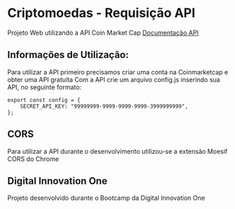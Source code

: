 # Criptomoedas - Requisição API

Projeto Web utilizando a API Coin Market Cap
[Documentação API](https://coinmarketcap.com/api/documentation/v1/#) <br>

## Informações de Utilização:

Para utilizar a API primeiro precisamos criar uma conta na Coinmarketcap e obter uma API gratuíta
Com a API crie um arquivo config.js inserindo sua API, no seguinte formato:

```
export const config = {
    SECRET_API_KEY: "99999999-9999-9999-9999-3999999999",
};
```

## CORS

Para utilizar a API durante o desenvolvimento utilizou-se a extensão Moesif CORS do Chrome

## Digital Innovation One

Projeto desenvolvido durante o Bootcamp da Digital Innovation One
